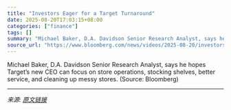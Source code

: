 ```yaml
---
title: "Investors Eager for a Target Turnaround"
date: 2025-08-20T17:03:15+08:00
categories: ["finance"]
tags: []
summary: "Michael Baker, D.A. Davidson Senior Research Analyst, says he hopes Target’s new CEO can focus on store operations, stocking shelves, better service, and cleaning up messy stores. (Source: Bloomberg)"
source_url: "https://www.bloomberg.com/news/videos/2025-08-20/investors-eager-for-a-target-turnaround-video"
---
```


Michael Baker, D.A. Davidson Senior Research Analyst, says he hopes Target’s new CEO can focus on store operations, stocking shelves, better service, and cleaning up messy stores. (Source: Bloomberg)

---

*来源: [原文链接](https://www.bloomberg.com/news/videos/2025-08-20/investors-eager-for-a-target-turnaround-video)*
